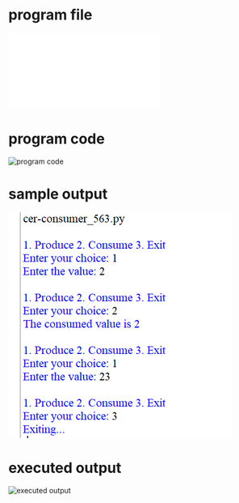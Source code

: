 # program file
![program file](producer-consumer_510.py)

# program code 
![program code](producer-consumer_code_563.png)

# sample output
![sample output](producer-consumer_IO_510.png)

# executed output
![executed output](producer-consumer_EO_510png)
